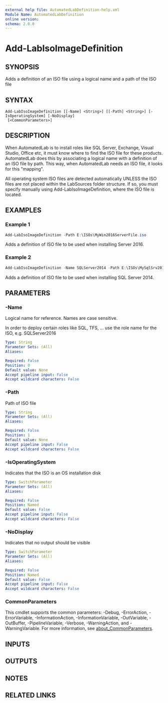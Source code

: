 ```yaml
---
external help file: AutomatedLabDefinition-help.xml
Module Name: AutomatedLabDefinition
online version:
schema: 2.0.0
---
```


# Add-LabIsoImageDefinition

## SYNOPSIS
Adds a definition of an ISO file using a logical name and a path of the ISO file

## SYNTAX

```
Add-LabIsoImageDefinition [[-Name] <String>] [[-Path] <String>] [-IsOperatingSystem] [-NoDisplay]
 [<CommonParameters>]
```

## DESCRIPTION
When AutomatedLab is to install roles like SQL Server, Exchange, Visual Studio, Office etc, it must know where to find the ISO file for these products.
AutomatedLab does this by associating a logical name with a definition of an ISO file by path.
This way, when AutomatedLab needs an ISO file, it looks for this "mapping".

All operating system ISO files are detected automatically UNLESS the ISO files are not placed within the LabSources folder structure.
If so, you must specify manually using Add-LabIsoImageDefinition, where the ISO file is located.

## EXAMPLES

### Example 1
```powershell
Add-LabIsoImageDefinition -Path E:\ISOs\MyWin2016ServerFile.iso
```

Adds a definition of ISO file to be used when installing Server 2016.

### Example 2
```powershell
Add-LabIsoImageDefinition -Name SQLServer2014 -Path E:\ISOs\MySqlSrv2014File.iso
```

Adds a definition of ISO file to be used when installing SQL Server 2014.

## PARAMETERS

### -Name
Logical name for reference.
Names are case sensitive.

In order to deploy certain roles like SQL, TFS, ...
use the role name for the ISO, e.g.
SQLServer2016

```yaml
Type: String
Parameter Sets: (All)
Aliases:

Required: False
Position: 0
Default value: None
Accept pipeline input: False
Accept wildcard characters: False
```

### -Path
Path of ISO file

```yaml
Type: String
Parameter Sets: (All)
Aliases:

Required: False
Position: 1
Default value: None
Accept pipeline input: False
Accept wildcard characters: False
```

### -IsOperatingSystem
Indicates that the ISO is an OS installation disk

```yaml
Type: SwitchParameter
Parameter Sets: (All)
Aliases:

Required: False
Position: Named
Default value: False
Accept pipeline input: False
Accept wildcard characters: False
```

### -NoDisplay
Indicates that no output should be visible

```yaml
Type: SwitchParameter
Parameter Sets: (All)
Aliases:

Required: False
Position: Named
Default value: False
Accept pipeline input: False
Accept wildcard characters: False
```

### CommonParameters
This cmdlet supports the common parameters: -Debug, -ErrorAction, -ErrorVariable, -InformationAction, -InformationVariable, -OutVariable, -OutBuffer, -PipelineVariable, -Verbose, -WarningAction, and -WarningVariable. For more information, see [about_CommonParameters](http://go.microsoft.com/fwlink/?LinkID=113216).

## INPUTS

## OUTPUTS

## NOTES

## RELATED LINKS
